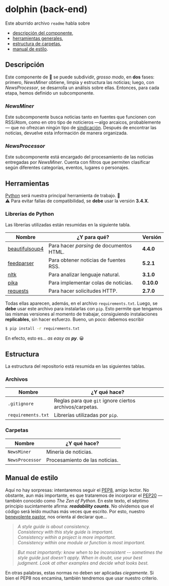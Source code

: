 # dolphin (back-end)

Este aburrido archivo `readme` habla sobre
* [descripción del componente](#descripción),
* [herramientas generales](#herramientas),
* [estructura de carpetas](#estructura),
* [manual de estilo](#manual-de-estilo).

## Descripción
Este componente de :dolphin: se puede subdividir, *grosso modo*, en **dos** fases: primero, *NewsMiner* obtiene, limpia y estructura las noticias; luego, con *NewsProcessor*, se desarrolla un análisis sobre ellas. Entonces, para cada etapa, hemos definido un subcomponente.

### *NewsMiner*
Este subcomponente busca noticias tanto en fuentes que funcionen con RSS/Atom, como en otro tipo de noticieros —algo arcaicos, probablemente— que no ofrezcan ningún tipo de [sindicación](https://en.wikipedia.org/wiki/Web_syndication). Después de encontrar las noticias, devuelve esta información de manera organizada.

### *NewsProcessor*
Este subcomponente está encargado del procesamiento de las noticias entregadas por *NewsMiner*. Cuenta con filtros que permiten clasificar según diferentes categorías, eventos, lugares o personajes.

## Herramientas
[Python] será nuestra principal herramienta de trabajo. :snake:<br>
:warning: Para evitar fallas de compatibilidad, se **debe** usar la versión **3.4.X**.

### Librerías de Python
Las librerías utilizadas están resumidas en la siguiente tabla.

| Nombre           | ¿Y para qué?                             | Versión    |
| ---------------- | ---------------------------------------- | ---------- |
| [beautifulsoup4] | Para hacer *parsing* de documentos HTML. | **4.4.0**  |
| [feedparser]     | Para obtener noticias de fuentes RSS.    | **5.2.1**  |
| [nltk]           | Para analizar lenguaje natural.          | **3.1.0**  |
| [pika]           | Para implementar colas de noticias.      | **0.10.0** |
| [requests]       | Para hacer solicitudes HTTP.             | **2.7.0**  |

Todas ellas aparecen, además, en el archivo `requirements.txt`. Luego, se **debe** usar este archivo para instalarlas con `pip`. Esto permite que tengamos las mismas versiones al momento de trabajar, consiguiendo instalaciones **replicables**, sin hacer esfuerzo. Bueno, un poco: debemos escribir

```sh
$ pip install -r requirements.txt
```

En efecto, esto es... *as easy as __py__*. :grinning:

## Estructura
La estructura del repositorio está resumida en las siguientes tablas.

### Archivos

| Nombre             | ¿Y qué hace?                                            |
| ------------------ | ------------------------------------------------------- |
| `.gitignore`       | Reglas para que `git` ignore ciertos archivos/carpetas. |
| `requirements.txt` | Librerías utilizadas por `pip`.                         |

### Carpetas

| Nombre          | ¿Y qué hace?                   |
| --------------- | ------------------------------ |
| `NewsMiner`     | Minería de noticias.           |
| `NewsProcessor` | Procesamiento de las noticias. |

## Manual de estilo
Aquí no hay sorpresas: intentaremos seguir el [PEP8], amigo lector. No obstante, aun más importante, es que trataremos de incorporar el [PEP20] —también conocido como *The Zen of Python*. En este texto, el séptimo principio sucintamente afirma: *__readability counts__*. No olvidemos que el código será leído muchas más veces que escrito. Por esto, nuestro [benevolente pastor](https://en.wikipedia.org/wiki/Guido_van_Rossum), nos orienta al declarar que...

> *A style guide is about consistency.<br>
Consistency with this style guide is important.<br>
Consistency within a project is more important.<br>
Consistency within one module or function is most important.*

> *But most importantly: know when to be inconsistent -- sometimes the style guide just doesn't apply. When in doubt, use your best judgment. Look at other examples and decide what looks best.*

En otras palabras, estas normas no deben ser aplicadas *ciegamente*. Si bien el PEP8 nos encamina, también tendremos que usar nuestro criterio.

[python]:         http://www.pyzo.org/_images/xkcd_python.png
[beautifulsoup4]: https://pypi.python.org/pypi/beautifulsoup4
[feedparser]:     https://pypi.python.org/pypi/feedparser
[nltk]:           https://pypi.python.org/pypi/nltk
[pika]:           https://pypi.python.org/pypi/pika
[requests]:       https://pypi.python.org/pypi/requests

[pep8]:  https://www.python.org/dev/peps/pep-0008
[pep20]: https://www.python.org/dev/peps/pep-0020
